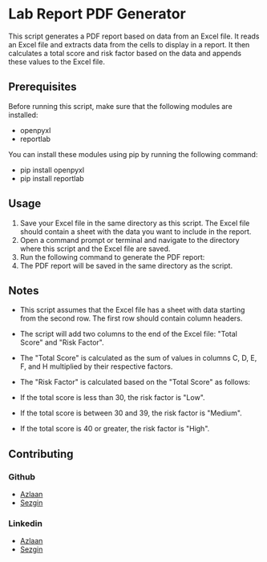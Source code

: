 # Lab Report PDF Generator

This script generates a PDF report based on data from an Excel file. It reads an Excel file and extracts data from the cells to display in a report. It then calculates a total score and risk factor based on the data and appends these values to the Excel file.

## Prerequisites

Before running this script, make sure that the following modules are installed:

- openpyxl
- reportlab

You can install these modules using pip by running the following command:

- pip install openpyxl
- pip install reportlab

## Usage

1. Save your Excel file in the same directory as this script. The Excel file should contain a sheet with the data you want to include in the report.
2. Open a command prompt or terminal and navigate to the directory where this script and the Excel file are saved.
3. Run the following command to generate the PDF report:
4. The PDF report will be saved in the same directory as the script.

## Notes

- This script assumes that the Excel file has a sheet with data starting from the second row. The first row should contain column headers.
- The script will add two columns to the end of the Excel file: "Total Score" and "Risk Factor".
- The "Total Score" is calculated as the sum of values in columns C, D, E, F, and H multiplied by their respective factors.
- The "Risk Factor" is calculated based on the "Total Score" as follows:

- If the total score is less than 30, the risk factor is "Low".
- If the total score is between 30 and 39, the risk factor is "Medium".
- If the total score is 40 or greater, the risk factor is "High".

## Contributing
### Github  
- [Azlaan](https://github.com/AzlaanIrshad)
- [Sezgin](https://github.com/Sezgin3880)               

### Linkedin
- [Azlaan](https://www.linkedin.com/in/azlaan-irshad/)
- [Sezgin](https://www.linkedin.com/in/sezgin-karaduman-619483221/)               
